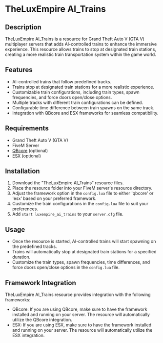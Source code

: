  <h1>TheLuxEmpire AI_Trains</h1>
  
  <h2>Description</h2>
  <p>TheLuxEmpire AI_Trains is a resource for Grand Theft Auto V (GTA V) multiplayer servers that adds AI-controlled trains to enhance the immersive experience. This resource allows trains to stop at designated train stations, creating a more realistic train transportation system within the game world.</p>
  
  <h2>Features</h2>
  <ul>
    <li>AI-controlled trains that follow predefined tracks.</li>
    <li>Trains stop at designated train stations for a more realistic experience.</li>
    <li>Customizable train configurations, including train types, spawn frequencies, and force doors open/close options.</li>
    <li>Multiple tracks with different train configurations can be defined.</li>
    <li>Configurable time difference between train spawns on the same track.</li>
    <li>Integration with QBcore and ESX frameworks for seamless compatibility.</li>
  </ul>
  
  <h2>Requirements</h2>
  <ul>
    <li>Grand Theft Auto V (GTA V)</li>
    <li>FiveM Server</li>
    <li><a href="https://github.com/qbcore-framework/qb-core">QBcore</a> (optional)</li>
    <li><a href="https://github.com/esx-framework/es_extended">ESX</a> (optional)</li>
  </ul>
  
  <h2>Installation</h2>
  <ol>
    <li>Download the "TheLuxEmpire AI_Trains" resource files.</li>
    <li>Place the resource folder into your FiveM server's resource directory.</li>
    <li>Adjust the framework option in the <code>config.lua</code> file to either 'qbcore' or 'esx' based on your preferred framework.</li>
    <li>Customize the train configurations in the <code>config.lua</code> file to suit your preferences.</li>
    <li>Add <code>start luxempire_ai_trains</code> to your <code>server.cfg</code> file.</li>
  </ol>
  
  <h2>Usage</h2>
  <ul>
    <li>Once the resource is started, AI-controlled trains will start spawning on the predefined tracks.</li>
    <li>Trains will automatically stop at designated train stations for a specified duration.</li>
    <li>Customize the train types, spawn frequencies, time differences, and force doors open/close options in the <code>config.lua</code> file.</li>
  </ul>
  
  <h2>Framework Integration</h2>
  <p>TheLuxEmpire AI_Trains resource provides integration with the following frameworks:</p>
  <ul>
    <li>QBcore: If you are using QBcore, make sure to have the framework installed and running on your server. The resource will automatically utilize the QBcore integration.</li>
    <li>ESX: If you are using ESX, make sure to have the framework installed and running on your server. The resource will automatically utilize the ESX integration.</li>
  </ul>
